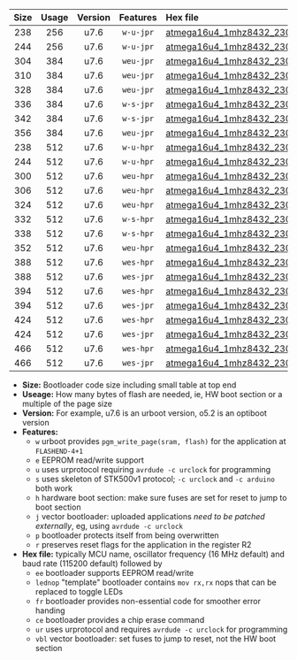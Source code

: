 |Size|Usage|Version|Features|Hex file|
|:-:|:-:|:-:|:-:|:--|
|238|256|u7.6|`w-u-jpr`|[atmega16u4_1mhz8432_230400bps_ur_vbl.hex](https://raw.githubusercontent.com/stefanrueger/urboot/main/atmega16u4_1mhz8432_230400bps_ur_vbl.hex)|
|244|256|u7.6|`w-u-jpr`|[atmega16u4_1mhz8432_230400bps_lednop_ur_vbl.hex](https://raw.githubusercontent.com/stefanrueger/urboot/main/atmega16u4_1mhz8432_230400bps_lednop_ur_vbl.hex)|
|304|384|u7.6|`weu-jpr`|[atmega16u4_1mhz8432_230400bps_ee_ur_vbl.hex](https://raw.githubusercontent.com/stefanrueger/urboot/main/atmega16u4_1mhz8432_230400bps_ee_ur_vbl.hex)|
|310|384|u7.6|`weu-jpr`|[atmega16u4_1mhz8432_230400bps_ee_lednop_ur_vbl.hex](https://raw.githubusercontent.com/stefanrueger/urboot/main/atmega16u4_1mhz8432_230400bps_ee_lednop_ur_vbl.hex)|
|328|384|u7.6|`weu-jpr`|[atmega16u4_1mhz8432_230400bps_ee_lednop_fr_ur_vbl.hex](https://raw.githubusercontent.com/stefanrueger/urboot/main/atmega16u4_1mhz8432_230400bps_ee_lednop_fr_ur_vbl.hex)|
|336|384|u7.6|`w-s-jpr`|[atmega16u4_1mhz8432_230400bps_vbl.hex](https://raw.githubusercontent.com/stefanrueger/urboot/main/atmega16u4_1mhz8432_230400bps_vbl.hex)|
|342|384|u7.6|`w-s-jpr`|[atmega16u4_1mhz8432_230400bps_lednop_vbl.hex](https://raw.githubusercontent.com/stefanrueger/urboot/main/atmega16u4_1mhz8432_230400bps_lednop_vbl.hex)|
|356|384|u7.6|`weu-jpr`|[atmega16u4_1mhz8432_230400bps_ee_lednop_fr_ce_ur_vbl.hex](https://raw.githubusercontent.com/stefanrueger/urboot/main/atmega16u4_1mhz8432_230400bps_ee_lednop_fr_ce_ur_vbl.hex)|
|238|512|u7.6|`w-u-hpr`|[atmega16u4_1mhz8432_230400bps_ur.hex](https://raw.githubusercontent.com/stefanrueger/urboot/main/atmega16u4_1mhz8432_230400bps_ur.hex)|
|244|512|u7.6|`w-u-hpr`|[atmega16u4_1mhz8432_230400bps_lednop_ur.hex](https://raw.githubusercontent.com/stefanrueger/urboot/main/atmega16u4_1mhz8432_230400bps_lednop_ur.hex)|
|300|512|u7.6|`weu-hpr`|[atmega16u4_1mhz8432_230400bps_ee_ur.hex](https://raw.githubusercontent.com/stefanrueger/urboot/main/atmega16u4_1mhz8432_230400bps_ee_ur.hex)|
|306|512|u7.6|`weu-hpr`|[atmega16u4_1mhz8432_230400bps_ee_lednop_ur.hex](https://raw.githubusercontent.com/stefanrueger/urboot/main/atmega16u4_1mhz8432_230400bps_ee_lednop_ur.hex)|
|324|512|u7.6|`weu-hpr`|[atmega16u4_1mhz8432_230400bps_ee_lednop_fr_ur.hex](https://raw.githubusercontent.com/stefanrueger/urboot/main/atmega16u4_1mhz8432_230400bps_ee_lednop_fr_ur.hex)|
|332|512|u7.6|`w-s-hpr`|[atmega16u4_1mhz8432_230400bps.hex](https://raw.githubusercontent.com/stefanrueger/urboot/main/atmega16u4_1mhz8432_230400bps.hex)|
|338|512|u7.6|`w-s-hpr`|[atmega16u4_1mhz8432_230400bps_lednop.hex](https://raw.githubusercontent.com/stefanrueger/urboot/main/atmega16u4_1mhz8432_230400bps_lednop.hex)|
|352|512|u7.6|`weu-hpr`|[atmega16u4_1mhz8432_230400bps_ee_lednop_fr_ce_ur.hex](https://raw.githubusercontent.com/stefanrueger/urboot/main/atmega16u4_1mhz8432_230400bps_ee_lednop_fr_ce_ur.hex)|
|388|512|u7.6|`wes-hpr`|[atmega16u4_1mhz8432_230400bps_ee.hex](https://raw.githubusercontent.com/stefanrueger/urboot/main/atmega16u4_1mhz8432_230400bps_ee.hex)|
|388|512|u7.6|`wes-jpr`|[atmega16u4_1mhz8432_230400bps_ee_vbl.hex](https://raw.githubusercontent.com/stefanrueger/urboot/main/atmega16u4_1mhz8432_230400bps_ee_vbl.hex)|
|394|512|u7.6|`wes-hpr`|[atmega16u4_1mhz8432_230400bps_ee_lednop.hex](https://raw.githubusercontent.com/stefanrueger/urboot/main/atmega16u4_1mhz8432_230400bps_ee_lednop.hex)|
|394|512|u7.6|`wes-jpr`|[atmega16u4_1mhz8432_230400bps_ee_lednop_vbl.hex](https://raw.githubusercontent.com/stefanrueger/urboot/main/atmega16u4_1mhz8432_230400bps_ee_lednop_vbl.hex)|
|424|512|u7.6|`wes-hpr`|[atmega16u4_1mhz8432_230400bps_ee_lednop_fr.hex](https://raw.githubusercontent.com/stefanrueger/urboot/main/atmega16u4_1mhz8432_230400bps_ee_lednop_fr.hex)|
|424|512|u7.6|`wes-jpr`|[atmega16u4_1mhz8432_230400bps_ee_lednop_fr_vbl.hex](https://raw.githubusercontent.com/stefanrueger/urboot/main/atmega16u4_1mhz8432_230400bps_ee_lednop_fr_vbl.hex)|
|466|512|u7.6|`wes-hpr`|[atmega16u4_1mhz8432_230400bps_ee_lednop_fr_ce.hex](https://raw.githubusercontent.com/stefanrueger/urboot/main/atmega16u4_1mhz8432_230400bps_ee_lednop_fr_ce.hex)|
|466|512|u7.6|`wes-jpr`|[atmega16u4_1mhz8432_230400bps_ee_lednop_fr_ce_vbl.hex](https://raw.githubusercontent.com/stefanrueger/urboot/main/atmega16u4_1mhz8432_230400bps_ee_lednop_fr_ce_vbl.hex)|

- **Size:** Bootloader code size including small table at top end
- **Useage:** How many bytes of flash are needed, ie, HW boot section or a multiple of the page size
- **Version:** For example, u7.6 is an urboot version, o5.2 is an optiboot version
- **Features:**
  + `w` urboot provides `pgm_write_page(sram, flash)` for the application at `FLASHEND-4+1`
  + `e` EEPROM read/write support
  + `u` uses urprotocol requiring `avrdude -c urclock` for programming
  + `s` uses skeleton of STK500v1 protocol; `-c urclock` and `-c arduino` both work
  + `h` hardware boot section: make sure fuses are set for reset to jump to boot section
  + `j` vector bootloader: uploaded applications *need to be patched externally*, eg, using `avrdude -c urclock`
  + `p` bootloader protects itself from being overwritten
  + `r` preserves reset flags for the application in the register R2
- **Hex file:** typically MCU name, oscillator frequency (16 MHz default) and baud rate (115200 default) followed by
  + `ee` bootloader supports EEPROM read/write
  + `lednop` "template" bootloader contains `mov rx,rx` nops that can be replaced to toggle LEDs
  + `fr` bootloader provides non-essential code for smoother error handing
  + `ce` bootloader provides a chip erase command
  + `ur` uses urprotocol and requires `avrdude -c urclock` for programming
  + `vbl` vector bootloader: set fuses to jump to reset, not the HW boot section
